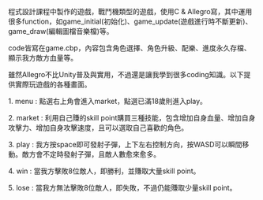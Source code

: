 <p>程式設計課程中製作的遊戲，戰鬥機類型的遊戲，使用C & Allegro寫，其中運用很多function，如game_initial(初始化)、game_update(遊戲進行時不斷更新)、game_draw(編輯圖檔音樂檔)等。<p>
<p>code皆寫在game.cbp，內容包含角色選擇、角色升級、配樂、進度永久存檔、顯示我方敵方血量等。<p>
<p>雖然Allegro不比Unity普及與實用，不過還是讓我學到很多coding知識。以下提供實際玩遊戲的各種畫面。<p>
<p>1. menu : 點選右上角會進入market，點選已滿18歲則進入play。<p>
<p>2. market : 利用自己賺的skill point購買三種技能，包含增加自身血量、增加自身攻擊力、增加自身攻擊速度，且可以選取自己喜歡的角色。<p>
<p>3. play : 我方按space即可發射子彈，上下左右控制方向，按WASD可以瞬間移動。敵方會不定時發射子彈，且敵人數愈來愈多。<p>
<p>4. win : 當我方擊敗8位敵人，即勝利，並賺取大量skill point。<p>
<p>5. lose : 當我方無法擊敗8位敵人，即失敗，不過仍能賺取少量skill point。<p>
